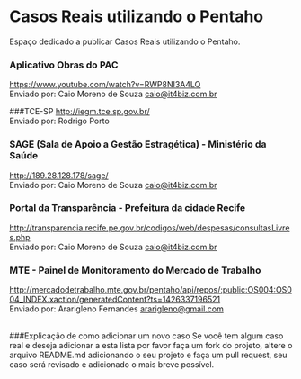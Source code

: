 # Casos Reais utilizando o Pentaho
Espaço dedicado a publicar Casos Reais utilizando o Pentaho.

### Aplicativo Obras do PAC
https://www.youtube.com/watch?v=RWP8NI3A4LQ<BR>
Enviado por: Caio Moreno de Souza <caio@it4biz.com.br><BR>

###TCE-SP
http://iegm.tce.sp.gov.br/<BR>
Enviado por: Rodrigo Porto<BR>

### SAGE (Sala de Apoio a Gestão Estragética) - Ministério da Saúde
http://189.28.128.178/sage/<BR>
Enviado por: Caio Moreno de Souza <caio@it4biz.com.br><BR>

### Portal da Transparência - Prefeitura da cidade Recife
http://transparencia.recife.pe.gov.br/codigos/web/despesas/consultasLivres.php<BR>
Enviado por: Caio Moreno de Souza <caio@it4biz.com.br><BR>

### MTE - Painel de Monitoramento do Mercado de Trabalho
http://mercadodetrabalho.mte.gov.br/pentaho/api/repos/:public:OS004:OS004_INDEX.xaction/generatedContent?ts=1426337196521<BR>
Enviado por: Ararigleno Fernandes <ararigleno@gmail.com><BR><BR>

###Explicação de como adicionar um novo caso
Se você tem algum caso real e deseja adicionar a esta lista por favor faça um fork do projeto, altere o arquivo README.md adicionando o seu projeto e faça um pull request, seu caso será revisado e adicionado o mais breve possível.<BR>
